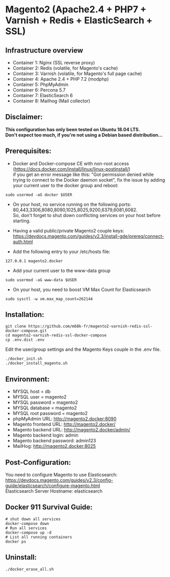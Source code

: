 # Magento2 (Apache2.4 + PHP7 + Varnish + Redis + ElasticSearch + SSL)

## Infrastructure overview
* Container 1: Nginx (SSL reverse proxy)
* Container 2: Redis (volatile, for Magento's cache)
* Container 3: Varnish (volatile, for Magento's full page cache)
* Container 4: Apache 2.4 + PHP 7.2 (modphp)
* Container 5: PhpMyAdmin
* Container 6: Percona 5.7
* Container 7: ElasticSearch 6
* Container 8: Mailhog (Mail collector)

## Disclaimer:

**This configuration has only been tested on Ubuntu 18.04 LTS.**  
**Don't expect too much, if you're not using a Debian based distribution...** 

## Prerequisites:

* Docker and Docker-compose CE with non-root access (https://docs.docker.com/install/linux/linux-postinstall/)  
if you get an error message like this: "Got permission denied while trying to connect to the Docker daemon socket", fix the issue by adding your current user to the docker group and reboot:
```
sudo usermod -aG docker $USER
```
* On your host, no service running on the following ports: 80,443,3306,8080,8090,1025,8025,9200,6379,6081,6082.  
So, don't forget to shut down conflicting services on your host before starting.

* Having a valid public/private Magento2 couple keys:  
https://devdocs.magento.com/guides/v2.3/install-gde/prereq/connect-auth.html  

* Add the following entry to your /etc/hosts file:  
```
127.0.0.1 magento2.docker
```

* Add your current user to the www-data group
```
sudo usermod -aG www-data $USER
```
* On your host, you need to boost VM Max Count for Elasticsearch
```
sudo sysctl -w vm.max_map_count=262144
```


## Installation:

```
git clone https://github.com/m68k-fr/magento2-varnish-redis-ssl-docker-compose.git
cd magento2-varnish-redis-ssl-docker-compose
cp .env.dist .env
```

Edit the user/group settings and the Magento Keys couple in the .env file.

```
./docker_init.sh 
./docker_install_magento.sh
```

## Environment:

* MYSQL host = db 
* MYSQL user = magento2
* MYSQL password = magento2
* MYSQL database = magento2
* MYSQL root password = magento2
* phpMyAdmin URL: http://magento2.docker:8090
* Magento frontend URL: http://magento2.docker/
* Magento backend URL: http://magento2.docker/admin/
* Magento backend login: admin
* Magento backend password: admin123
* MailHog: http://magento2.docker:8025
 
## Post-Configuration:

You need to configure Magento to use Elasticsearch:  
https://devdocs.magento.com/guides/v2.3/config-guide/elasticsearch/configure-magento.html  
Elasticsearch Server Hostname: elasticsearch 

## Docker 911 Survival Guide:
```
# shut down all services
docker-compose down
# Run all services
docker-compose up -d
# List all running containers
docker ps
```

## Uninstall:

```
./docker_erase_all.sh
```

